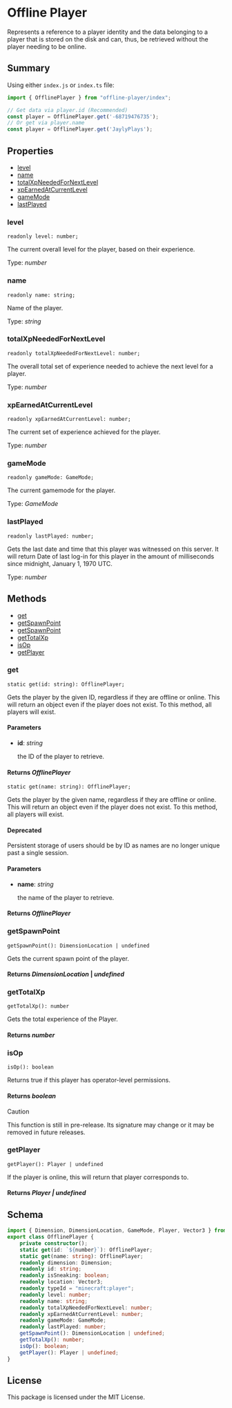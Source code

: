 # Offline Player

Represents a reference to a player identity and the data belonging to a player that is stored on the disk and can, thus, be retrieved without the player needing to be online.

## Summary

Using either `index.js` or `index.ts` file:

```js
import { OfflinePlayer } from "offline-player/index";

// Get data via player.id (Recommended)
const player = OfflinePlayer.get('-68719476735');
// Or get via player.name
const player = OfflinePlayer.get('JaylyPlays');
```

## Properties
- [level](#level)
- [name](#name)
- [totalXpNeededForNextLevel](#totalXpNeededForNextLevel)
- [xpEarnedAtCurrentLevel](#xpEarnedAtCurrentLevel)
- [gameMode](#gamemode)
- [lastPlayed](#lastplayed)

### **level**
`readonly level: number;`

The current overall level for the player, based on their experience. 

Type: *number*

### **name**
`readonly name: string;`

Name of the player.

Type: *string*

### **totalXpNeededForNextLevel**
`readonly totalXpNeededForNextLevel: number;`

The overall total set of experience needed to achieve the next level for a player.

Type: *number*

### **xpEarnedAtCurrentLevel**
`readonly xpEarnedAtCurrentLevel: number;`

The current set of experience achieved for the player.

Type: *number*

### **gameMode**
`readonly gameMode: GameMode;`

The current gamemode for the player.

Type: *GameMode*

### **lastPlayed**
`readonly lastPlayed: number;`

Gets the last date and time that this player was witnessed on this server. It will return Date of last log-in for this player in the amount of milliseconds since midnight, January 1, 1970 UTC.

Type: *number*

## Methods
- [get](#get)
- [getSpawnPoint](#getspawnpoint)
- [getSpawnPoint](#getspawnpoint)
- [getTotalXp](#gettotalxp)
- [isOp](#isop)
- [getPlayer](#getplayer)

### **get**
`
static get(id: string): OfflinePlayer;
`

Gets the player by the given ID, regardless if they are offline or online. This will return an object even if the player does not exist. To this method, all players will exist.

#### **Parameters**
- **id**: *string*
  
  the ID of the player to retrieve.
  
#### **Returns** *OfflinePlayer*

`
static get(name: string): OfflinePlayer;
`

Gets the player by the given name, regardless if they are offline or online. This will return an object even if the player does not exist. To this method, all players will exist.

#### **Deprecated**
Persistent storage of users should be by ID as names are no longer unique past a single session.

#### **Parameters**
- **name**: *string*
  
  the name of the player to retrieve.
  
#### **Returns** *OfflinePlayer*

### **getSpawnPoint**
`
getSpawnPoint(): DimensionLocation | undefined
`

Gets the current spawn point of the player.

#### **Returns** *DimensionLocation* | *undefined*

### **getTotalXp**
`
getTotalXp(): number
`

 Gets the total experience of the Player.

#### **Returns** *number*

### **isOp**
`
isOp(): boolean
`

Returns true if this player has operator-level permissions.

#### **Returns** *boolean*

> [!CAUTION]
> This function is still in pre-release.  Its signature may change or it may be removed in future releases.

### **getPlayer**
`
getPlayer(): Player | undefined
`

If the player is online, this will return that player corresponds to.

#### **Returns** *Player | undefined*

## Schema

```ts
import { Dimension, DimensionLocation, GameMode, Player, Vector3 } from "@minecraft/server";
export class OfflinePlayer {
    private constructor();
    static get(id: `${number}`): OfflinePlayer;
    static get(name: string): OfflinePlayer;
    readonly dimension: Dimension;
    readonly id: string;
    readonly isSneaking: boolean;
    readonly location: Vector3;
    readonly typeId = "minecraft:player";
    readonly level: number;
    readonly name: string;
    readonly totalXpNeededForNextLevel: number;
    readonly xpEarnedAtCurrentLevel: number;
    readonly gameMode: GameMode;
    readonly lastPlayed: number;
    getSpawnPoint(): DimensionLocation | undefined;
    getTotalXp(): number;
    isOp(): boolean;
    getPlayer(): Player | undefined;
}
```

## License

This package is licensed under the MIT License.
